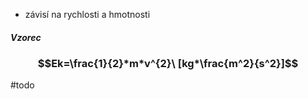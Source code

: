 - závisí na rychlosti a hmotnosti
##### Vzorec
### $$Ek=\frac{1}{2}*m*v^{2}\ [kg*\frac{m^2}{s^2}]$$

#todo